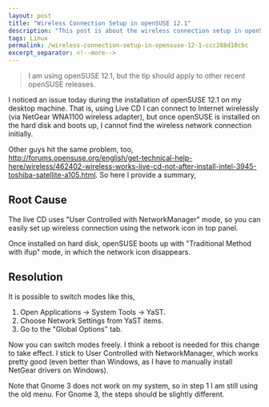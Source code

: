```yaml
---
layout: post
title: "Wireless Connection Setup in openSUSE 12.1"
description: "This post is about the wireless connection setup in openSUSE 12.1."
tags: Linux
permalink: /wireless-connection-setup-in-opensuse-12-1-ccc288d10cbc
excerpt_separator: <!--more-->
---
```

> I am using openSUSE 12.1, but the tip should apply to other recent openSUSE releases.

I noticed an issue today during the installation of openSUSE 12.1 on my desktop machine. That is, using Live CD I can connect to Internet wirelessly (via NetGear WNA1100 wireless adapter), but once openSUSE is installed on the hard disk and boots up, I cannot find the wireless network connection initially.
<!--more-->

Other guys hit the same problem, too, http://forums.opensuse.org/english/get-technical-help-here/wireless/462402-wireless-works-live-cd-not-after-install-intel-3945-toshiba-satellite-a105.html. So here I provide a summary,

## Root Cause
The live CD uses "User Controlled with NetworkManager" mode, so you can easily set up wireless connection using the network icon in top panel.

Once installed on hard disk, openSUSE boots up with "Traditional Method with ifup" mode, in which the network icon disappears.

## Resolution
It is possible to switch modes like this,

1. Open Applications -> System Tools -> YaST.
1. Choose Network Settings from YaST items.
1. Go to the "Global Options" tab.

Now you can switch modes freely. I think a reboot is needed for this change to take effect. I stick to User Controlled with NetworkManager, which works pretty good (even better than Windows, as I have to manually install NetGear drivers on Windows).

Note that Gnome 3 does not work on my system, so in step 1 I am still using the old menu. For Gnome 3, the steps should be slightly different.
